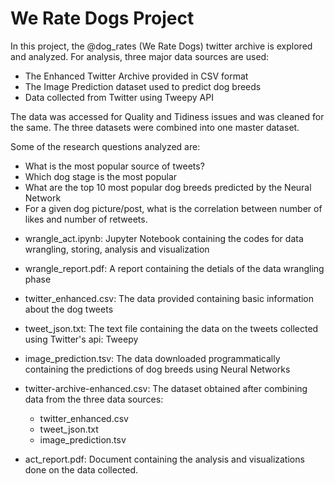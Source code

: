 # We Rate Dogs Project

In this project, the @dog_rates (We Rate Dogs) twitter archive is explored and analyzed. For analysis, three major data sources are used:

- The Enhanced Twitter Archive provided in CSV format
- The Image Prediction dataset used to predict dog breeds
- Data collected from Twitter using Tweepy API

The data was accessed for Quality and Tidiness issues and was cleaned for the same. The three datasets were combined into one master dataset.

Some of the research questions analyzed are:

- What is the most popular source of tweets?
- Which dog stage is the most popular
- What are the top 10 most popular dog breeds predicted by the Neural Network
- For a given dog picture/post, what is the correlation between number of likes and number of retweets.

+ wrangle_act.ipynb: Jupyter Notebook containing the codes for data wrangling, storing, analysis and visualization
+ wrangle_report.pdf: A report containing the detials of the data wrangling phase
+ twitter_enhanced.csv: The data provided containing basic information about the dog tweets
+ tweet_json.txt: The text file containing the data on the tweets collected using Twitter's api: Tweepy
+ image_prediction.tsv: The data downloaded programmatically containing the predictions of dog breeds using Neural Networks
+ twitter-archive-enhanced.csv: The dataset obtained after combining data from the three data sources:
    + twitter_enhanced.csv
    + tweet_json.txt
    + image_prediction.tsv
    
+ act_report.pdf: Document containing the analysis and visualizations done on the data collected.
